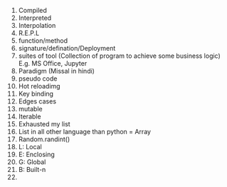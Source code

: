 1. Compiled
2. Interpreted
3. Interpolation
4. R.E.P.L
5. function/method
6. signature/defination/Deployment
7. suites of tool (Collection of program to achieve some business logic) E.g. MS Office, Jupyter
8. Paradigm (Missal in hindi)
9. pseudo code
10. Hot reloadimg
11. Key binding
12. Edges cases
13. mutable
14. Iterable
15. Exhausted my list
16. List in all other language than python = Array
17. Random.randint()
18. L: Local
19. E: Enclosing
20. G: Global
21. B: Built-n
22. 
